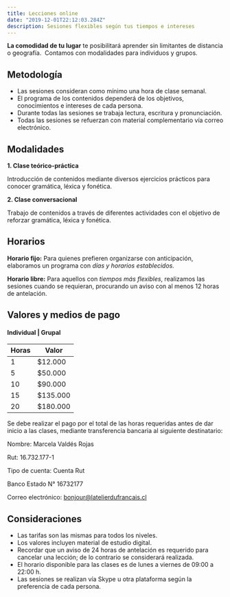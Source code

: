 ```yaml
---
title: Lecciones online
date: "2019-12-01T22:12:03.284Z"
description: Sesiones flexibles según tus tiempos e intereses
---
```


**La comodidad de tu lugar** te posibilitará aprender sin limitantes de distancia o geografía. 
Contamos con modalidades para individuos y grupos.

## Metodología

- Las sesiones consideran como mínimo una hora de clase semanal.
- El programa de los contenidos dependerá de los objetivos, conocimientos e intereses de cada persona.
- Durante todas las sesiones se trabaja lectura, escritura y pronunciación.
- Todas las sesiones se refuerzan con material complementario vía correo electrónico.

## Modalidades

**1. Clase teórico-práctica**

Introducción de contenidos mediante diversos ejercicios prácticos para conocer gramática, léxica y fonética.

**2. Clase conversacional**

Trabajo de contenidos a través de diferentes actividades con el objetivo de reforzar gramática, léxica y fonética.

## Horarios

**Horario fijo:**
Para quienes prefieren organizarse con anticipación, elaboramos un programa con *días y horarios establecidos.*

**Horario libre:**
Para aquellos con *tiempos más flexibles*, realizamos las sesiones cuando se requieran, procurando un aviso con al menos 12 horas de antelación.

## Valores y medios de pago

#### Individual | Grupal

|Horas|Valor|
|---|---|
|1 | $12.000 |
|5 | $50.000  |
|10 | $90.000 |
|15 | $135.000 |
|20 | $180.000 |

Se debe realizar el pago por el total de las horas requeridas antes de dar inicio a las clases, mediante transferencia bancaria al siguiente destinatario:

Nombre: Marcela Valdés Rojas

Rut: 16.732.177-1

Tipo de cuenta: Cuenta Rut

Banco Estado N° 16732177

Correo electrónico: bonjour@latelierdufrancais.cl

## Consideraciones

- Las tarifas son las mismas para todos los niveles.
- Los valores incluyen material de estudio digital.
- Recordar que un aviso de 24 horas de antelación es requerido para cancelar una lección; de lo contrario se considerará realizada.
- El horario disponible para las clases es de lunes a viernes de 09:00 a 22:00 h.
- Las sesiones se realizan vía Skype u otra plataforma según la preferencia de cada persona.
